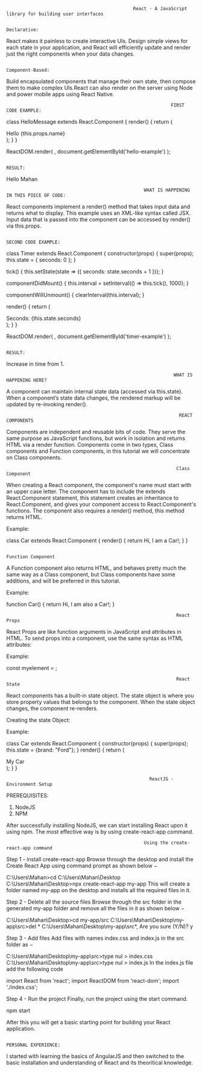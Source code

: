                                                    React - A JavaScript library for building user interfaces

                                                                    Declarative:
React makes it painless to create interactive UIs. Design simple views for each state in your application, and React will efficiently update and render just the right components when your data changes.

                                                                   Component-Based:
Build encapsulated components that manage their own state, then compose them to make complex UIs.React can also render on the server using Node and power mobile apps using React Native.

                                                                 FIRST CODE EXAMPLE:

class HelloMessage extends React.Component {
  render() {
    return (
      <div>
        Hello {this.props.name}
      </div>
    );
  }
}

ReactDOM.render(
  <HelloMessage name="Mahan" />,
  document.getElementById('hello-example')
);


                                                                         RESULT:
Hello Mahan

                                                       WHAT IS HAPPENING IN THIS PIECE OF CODE:
React components implement a render() method that takes input data and returns what to display. This example uses an XML-like syntax called JSX. Input data that is passed into the component can be accessed by render() via this.props.

                                                                      SECOND CODE EXAMPLE:

class Timer extends React.Component {
  constructor(props) {
    super(props);
    this.state = { seconds: 0 };
  }

  tick() {
    this.setState(state => ({
      seconds: state.seconds + 1
    }));
  }

  componentDidMount() {
    this.interval = setInterval(() => this.tick(), 1000);
  }

  componentWillUnmount() {
    clearInterval(this.interval);
  }

  render() {
    return (
      <div>
        Seconds: {this.state.seconds}
      </div>
    );
  }
}

ReactDOM.render(
  <Timer />,
  document.getElementById('timer-example')
);
  
                                                                           RESULT:
Increase in time from 1.

                                                                  WHAT IS HAPPENING HERE?
A component can maintain internal state data (accessed via this.state). When a component’s state data changes, the rendered markup will be updated by re-invoking render().


                                                                    REACT COMPONENTS
                                                                 
Components are independent and reusable bits of code. They serve the same purpose as JavaScript functions, but work in isolation and returns HTML via a render function.
Components come in two types, Class components and Function components, in this tutorial we will concentrate on Class components.

                                                                   Class Component
When creating a React component, the component's name must start with an upper case letter. The component has to include the extends React.Component statement, this statement creates an inheritance to React.Component, and gives your component access to React.Component's functions. The component also requires a render() method, this method returns HTML.

Example:

class Car extends React.Component {
  render() {
    return Hi, I am a Car!;
  }
}

                                                                      Function Component
                                                                  
A Function component also returns HTML, and behaves pretty much the same way as a Class component, but Class components have some additions, and will be preferred in this tutorial.

Example:

function Car() {
  return Hi, I am also a Car!;
}

                                                                   React Props
React Props are like function arguments in JavaScript and attributes in HTML. To send props into a component, use the same syntax as HTML attributes:

Example: 

const myelement = <Car brand="Ford" />;

                                                                   React State
                                                                  
React components has a built-in state object. The state object is where you store property values that belongs to the component. When the state object changes, the component re-renders.

Creating the state Object:

Example:

class Car extends React.Component {
  constructor(props) {
    super(props);
    this.state = {brand: "Ford"};
  }
  render() {
    return (
      <div>
        My Car
      </div>
    );
  }
}

                                                         ReactJS - Environment Setup
PREREQUISITES:
1. NodeJS
2. NPM

After successfully installing NodeJS, we can start installing React upon it using npm. The most effective way is by using create-react-app command.

                                                       Using the create-react-app command
Step 1 - install create-react-app
Browse through the desktop and install the Create React App using command prompt as shown below −

C:\Users\Mahan>cd C:\Users\Mahan\Desktop\
C:\Users\Mahan\Desktop>npx create-react-app my-app
This will create a folder named my-app on the desktop and installs all the required files in it.

Step 2 - Delete all the source files
Browse through the src folder in the generated my-app folder and remove all the files in it as shown below −

C:\Users\Mahan\Desktop>cd my-app/src
C:\Users\Mahan\Desktop\my-app\src>del *
C:\Users\Mahan\Desktop\my-app\src\*, Are you sure (Y/N)? y

Step 3 - Add files
Add files with names index.css and index.js in the src folder as −

C:\Users\Mahan\Desktop\my-app\src>type nul > index.css
C:\Users\Mahan\Desktop\my-app\src>type nul > index.js
In the index.js file add the following code

import React from 'react';
import ReactDOM from 'react-dom';
import './index.css';

Step 4 - Run the project
Finally, run the project using the start command.

npm start

After this you will get a basic starting point for building your React application.

                                                                   
                                                                   PERSONAL EXPERIENCE:
                                                                   
I started with learning the basics of AngularJS and then switched to the basic installation and understanding of React and its theoritical knowledge.                                                                   
